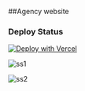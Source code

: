 ##Agency website

### Deploy Status
[![Deploy with Vercel](https://vercel.com/button)](https://vercel.com/new/clone?repository-url=https%3A%2F%2Fgithub.com%2Fvercel%2Fnext.js%2Ftree%2Fcanary%2Fexamples%2Fhello-world)


![ss1](https://user-images.githubusercontent.com/76781353/196644456-1119cdf6-e09e-4bf3-a2c4-24da1593c545.png)

![ss2](https://user-images.githubusercontent.com/76781353/196644539-1ed869b9-6dcb-4be7-bb4e-3c81512e92c2.png)
